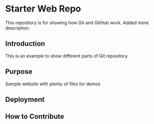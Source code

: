 # Starter Web Repo

This repository is for showing how Git and GitHub work. Added more description.

## Introduction

This is an example to show different parts of Git repository. 

## Purpose

Sample website with plenty of files for demos

## Deployment

## How to Contribute